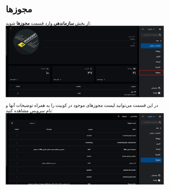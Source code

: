 # مجوزها

از بخش **سازماندهی** وارد قسمت **مجوزها** شوید:
![Permission: permission](permission.png)

در این قسمت می‌توانید لیست مجوزهای موجود در کوبیت را به همراه توضیحات آنها و نام سرویس مشاهده کنید:
![Permission: permissions](permissions.png)
